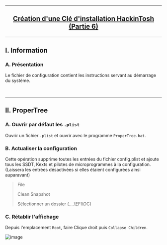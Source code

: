 --------------------------------------------------------------------------------------------------------------------------
## <p align='center'> [Création d'une Clé d'installation HackinTosh (Partie 6)](https://dortania.github.io/OpenCore-Install-Guide/config.plist/) </p>

--------------------------------------------------------------------------------------------------------------------------
## I. Information
### A. Présentation
Le fichier de configuration contient les instructions servant au démarrage du système.

<br />

--------------------------------------------------------------------------------------------------------------------------
## II. ProperTree
### A. Ouvrir par défaut les `.plist`
Ouvrir un fichier `.plist` et ouvrir avec le programme `ProperTree.bat`.

### B. Actualiser la configuration
Cette opération supprime toutes les entrées du fichier config.plist et ajoute tous les SSDT, Kexts et pilotes de microprogrammes à la configuration. (Laissera les entrées désactivées si elles étaient configurées ainsi auparavant)

> File
>
> Clean Snapshot
>
> Sélectionner un dossier (....\EFI\OC)

### C. Rétablir l'affichage
Depuis l'emplacement `Root`, faire Clique droit puis `Collapse Children`.

![image](https://github.com/user-attachments/assets/056028c4-34bf-469f-9a44-204dac8307ad)


